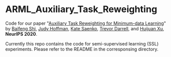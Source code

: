 # ARML_Auxiliary_Task_Reweighting
Code for our paper "[Auxiliary Task Reweighting for Minimum-data Learning](https://sites.google.com/view/auxiliary-task-reweighting/home)" by [Baifeng Shi](https://bfshi.github.io), [Judy Hoffman](https://www.cc.gatech.edu/~judy/), [Kate Saenko](http://ai.bu.edu/ksaenko.html), [Trevor Darrell](https://people.eecs.berkeley.edu/~trevor/), and [Huijuan Xu](http://cs-people.bu.edu/hxu/), **NeurIPS 2020**.

Currently this repo contains the code for semi-supervised learning (SSL) experiments. Please refer to the README in the corresponsing directory.

